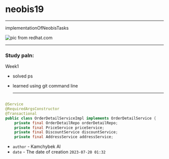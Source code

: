 # neobis19
---

implementationOfNeobisTasks  


![pic from redhat.com](https://developers.redhat.com/sites/default/files/styles/list_item_thumb/public/ST-java1_1x%20%283%29_3.png?itok=mn2zw0CD)
___

### **Study paln:**

Week1

* solved ps

* learned using git command line

  ---

```java

@Service
@RequiredArgsConstructor
@Transactional
public class OrderDetailServiceImpl implements OrderDetailService {
    private final OrderDetailRepo orderDetailRepo;
    private final PriceService priceService;
    private final DiscountService discountService;
    private final AddressService addressService;

```

* `author` - Kamchybek Al
* `date` - The date of creation `2023-07-20 01:32`
